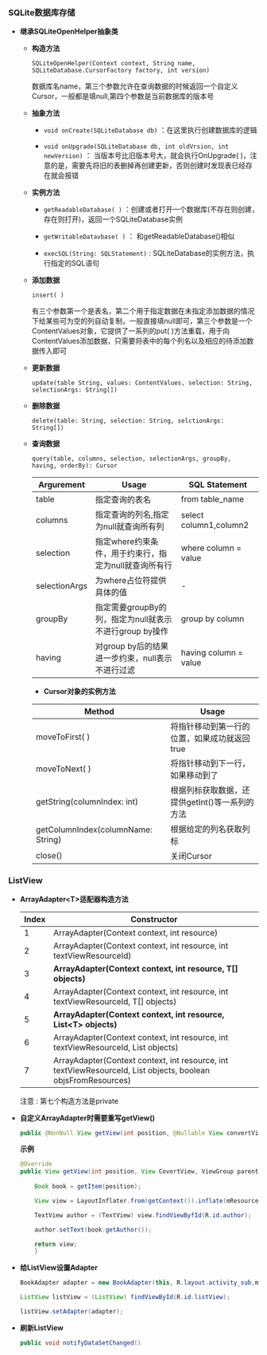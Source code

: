 ### **SQLite数据库存储**

- **继承SQLiteOpenHelper抽象类**
    
    - **构造方法**
        
        `SQLiteOpenHelper(Context context, String name, SQLiteDatabase.CursorFactory factory, int version)` 
        
        数据库名name，第三个参数允许在查询数据的时候返回一个自定义Cursor，一般都是填null,第四个参数是当前数据库的版本号
    
    - **抽象方法**
        
        - `void onCreate(SQLiteDatabase db)` ：在这里执行创建数据库的逻辑
        
        - `void onUpgrade(SQLiteDatabase db, int oldVrsion, int newVersion)` ： 当版本号比旧版本号大，就会执行OnUpgrade( )，注意的是，需要先将旧的表删掉再创建更新，否则创建时发现表已经存在就会报错
    
    - **实例方法**
    
        - `getReadableDatabase( )` ：创建或者打开一个数据库(不存在则创建，存在则打开)，返回一个SQLiteDatabase实例
  
        - `getWritableDatavbase( )` ： 和getReadableDatabase()相似
       
        - `execSQL(String: SQLStatement)` : SQLiteDatabase的实例方法，执行指定的SQL语句
      
    - **添加数据**
    
        `insert( )` 

        有三个参数第一个是表名，第二个用于指定数据在未指定添加数据的情况下给某些可为空的列自动复制，一般直接填null即可，第三个参数是一个ContentValues对象，它提供了一系列的put( )方法重载，用于向ContentValues添加数据，只需要将表中的每个列名以及相应的待添加数据传入即可
    
    - **更新数据**
        
        `update(table String, values: ContentValues, selection: String, selectionArgs: String[])`
    
    - **删除数据**
        
        `delete(table: String, selection: String, selctionArgs: String[])`
    
    - **查询数据**
        
        `query(table, columns, selection, selectionArgs, groupBy, having, orderBy): Cursor`

        | **Argurement** | **Usage** | **SQL Statement** |
        | --- | --- | --- |
        | table | 指定查询的表名 | from table_name |
        | columns | 指定查询的列名,指定为null就查询所有列 | select column1,column2 |
        | selection | 指定where约束条件，用于约束行，指定为null就查询所有行 | where column = value |
        | selectionArgs | 为where占位符提供具体的值 | -   |
        | groupBy | 指定需要groupBy的列，指定为null就表示不进行group by操作 | group by column |
        | having | 对group by后的结果进一步约束，null表示不进行过滤 | having column = value |

        - **Cursor对象的实例方法**

        |Method|Usage|
        |---|---|
        | moveToFirst( ) | 将指针移动到第一行的位置，如果成功就返回true|
        | moveToNext( ) | 将指针移动到下一行，如果移动到了||
        | getString(columnIndex: int) | 根据列标获取数据，还提供getInt()等一系列的方法|
        | getColumnIndex(columnName: String) | 根据给定的列名获取列标|
        | close() | 关闭Cursor|

### **ListView**

- **ArrayAdapter\<T>适配器构造方法**

  |Index|Constructor|
  |-|-|
  |1|ArrayAdapter(Context context, int resource)|
  |2|ArrayAdapter(Context context, int resource, int textViewResourceId)|
  |3|**ArrayAdapter(Context context, int resource, T[] objects)**|
  |4|ArrayAdapter(Context context, int resource, int textViewResourceId, T[] objects)|
  |5|**ArrayAdapter(Context context, int resource, List\<T> objects)**|
  |6|ArrayAdapter(Context context, int resource, int textViewResourceId, List<T> objects)|
  |7|ArrayAdapter(Context context, int resource, int textViewResourceId, List<T> objects, boolean objsFromResources)|

  注意 : 第七个构造方法是private

- **自定义ArrayAdapter时需要重写getView()**
	```java
	public @NonNull View getView(int position, @Nullable View convertView,@NonNull ViewGroup parent)
	```
	
	**示例**
	```java
	@Override
	public View getView(int position, View CovertView, ViewGroup parent){
		
		Book book = getItem(position);

		View view = LayoutInflater.from(getContext()).inflate(mResource, parent, false);

		TextView author = (TextView) view.findViewByfId(R.id.author);

		author.setText(book.getAuthor());

		return view;
		}
	```
- **给ListView设置Adapter**

	```java
	BookAdapter adapter = new BookAdapter(this, R.layout.activity_sub,mBookList);

    ListView listView = (ListView) findViewById(R.id.listView);

    listView.setAdapter(adapter);
	```
- **刷新ListView**
	```java
	public void notifyDataSetChanged()
	```
